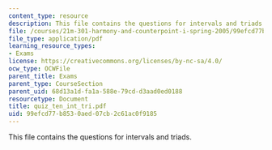 ```yaml
---
content_type: resource
description: This file contains the questions for intervals and triads.
file: /courses/21m-301-harmony-and-counterpoint-i-spring-2005/99efcd77b8530aed07cb2c61ac0f9185_quiz_ten_int_tri.pdf
file_type: application/pdf
learning_resource_types:
- Exams
license: https://creativecommons.org/licenses/by-nc-sa/4.0/
ocw_type: OCWFile
parent_title: Exams
parent_type: CourseSection
parent_uid: 68d13a1d-fa1a-588e-79cd-d3aad0ed0188
resourcetype: Document
title: quiz_ten_int_tri.pdf
uid: 99efcd77-b853-0aed-07cb-2c61ac0f9185
---
```

This file contains the questions for intervals and triads.